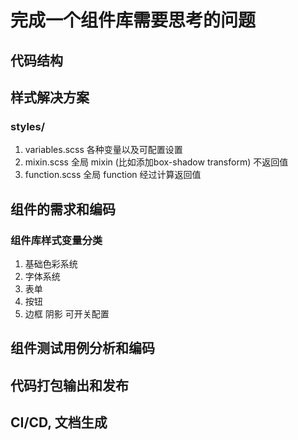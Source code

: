 

# 完成一个组件库需要思考的问题

## 代码结构
## 样式解决方案  
### styles/
1. variables.scss 各种变量以及可配置设置
2. mixin.scss 全局 mixin (比如添加box-shadow transform) 不返回值
3. function.scss 全局 function 经过计算返回值
## 组件的需求和编码 
### 组件库样式变量分类
  1. 基础色彩系统 
  2. 字体系统
  3. 表单
  4. 按钮
  5. 边框 阴影 可开关配置
## 组件测试用例分析和编码 
## 代码打包输出和发布
## CI/CD, 文档生成